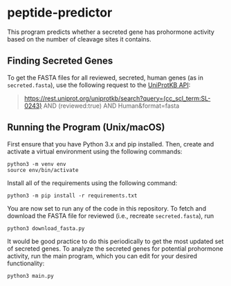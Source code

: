 # peptide-predictor

This program predicts whether a secreted gene has prohormone activity based on the number of cleavage sites it contains.

## Finding Secreted Genes

To get the FASTA files for all reviewed, secreted, human genes (as in <code>secreted.fasta</code>), use the following request to the [UniProtKB API](https://www.uniprot.org/uniprot/):

> https://rest.uniprot.org/uniprotkb/search?query=(cc_scl_term:SL-0243) AND (reviewed:true) AND Human&format=fasta

## Running the Program (Unix/macOS)
First ensure that you have Python 3.x and pip installed. Then, create and activate a virtual environment using the following commands:
```
python3 -m venv env
source env/bin/activate
```
Install all of the requirements using the following command:
```
python3 -m pip install -r requirements.txt
```
You are now set to run any of the code in this repository.
To fetch and download the FASTA file for reviewed (i.e., recreate <code>secreted.fasta</code>), run
```
python3 download_fasta.py
```
It would be good practice to do this periodically to get the most updated set of secreted genes.
To analyze the secreted genes for potential prohormone activity, run the main program, which you can edit for your desired functionality:
```
python3 main.py
```
